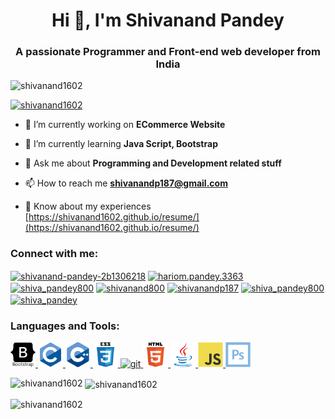 <h1 align="center">Hi 👋, I'm Shivanand Pandey</h1>
<h3 align="center">A passionate Programmer and Front-end web developer from India</h3>

<p align="left"> <img src="https://komarev.com/ghpvc/?username=shivanand1602&label=Profile%20views&color=0e75b6&style=flat" alt="shivanand1602" /> </p>

<p align="left"> <a href="https://github.com/ryo-ma/github-profile-trophy"><img src="https://github-profile-trophy.vercel.app/?username=shivanand1602" alt="shivanand1602" /></a> </p>

- 🔭 I’m currently working on **ECommerce Website**

- 🌱 I’m currently learning **Java Script, Bootstrap**

- 💬 Ask me about **Programming and Development related stuff**

- 📫 How to reach me **shivanandp187@gmail.com**

- 📄 Know about my experiences [https://shivanand1602.github.io/resume/](https://shivanand1602.github.io/resume/)

<h3 align="left">Connect with me:</h3>
<p align="left">
<a href="https://linkedin.com/in/shivanand-pandey-2b1306218" target="blank"><img align="center" src="https://raw.githubusercontent.com/rahuldkjain/github-profile-readme-generator/master/src/images/icons/Social/linked-in-alt.svg" alt="shivanand-pandey-2b1306218" height="30" width="40" /></a>
<a href="https://fb.com/hariom.pandey.3363" target="blank"><img align="center" src="https://raw.githubusercontent.com/rahuldkjain/github-profile-readme-generator/master/src/images/icons/Social/facebook.svg" alt="hariom.pandey.3363" height="30" width="40" /></a>
<a href="https://instagram.com/shiva_pandey800" target="blank"><img align="center" src="https://raw.githubusercontent.com/rahuldkjain/github-profile-readme-generator/master/src/images/icons/Social/instagram.svg" alt="shiva_pandey800" height="30" width="40" /></a>
<a href="https://www.codechef.com/users/shivanand800" target="blank"><img align="center" src="https://cdn.jsdelivr.net/npm/simple-icons@3.1.0/icons/codechef.svg" alt="shivanand800" height="30" width="40" /></a>
<a href="https://www.hackerrank.com/shivanandp187" target="blank"><img align="center" src="https://raw.githubusercontent.com/rahuldkjain/github-profile-readme-generator/master/src/images/icons/Social/hackerrank.svg" alt="shivanandp187" height="30" width="40" /></a>
<a href="https://codeforces.com/profile/shiva_pandey800" target="blank"><img align="center" src="https://raw.githubusercontent.com/rahuldkjain/github-profile-readme-generator/master/src/images/icons/Social/codeforces.svg" alt="shiva_pandey800" height="30" width="40" /></a>
<a href="https://www.leetcode.com/shiva_pandey" target="blank"><img align="center" src="https://raw.githubusercontent.com/rahuldkjain/github-profile-readme-generator/master/src/images/icons/Social/leet-code.svg" alt="shiva_pandey" height="30" width="40" /></a>
</p>

<h3 align="left">Languages and Tools:</h3>
<p align="left"> <a href="https://getbootstrap.com" target="_blank" rel="noreferrer"> <img src="https://raw.githubusercontent.com/devicons/devicon/master/icons/bootstrap/bootstrap-plain-wordmark.svg" alt="bootstrap" width="40" height="40"/> </a> <a href="https://www.cprogramming.com/" target="_blank" rel="noreferrer"> <img src="https://raw.githubusercontent.com/devicons/devicon/master/icons/c/c-original.svg" alt="c" width="40" height="40"/> </a> <a href="https://www.w3schools.com/cpp/" target="_blank" rel="noreferrer"> <img src="https://raw.githubusercontent.com/devicons/devicon/master/icons/cplusplus/cplusplus-original.svg" alt="cplusplus" width="40" height="40"/> </a> <a href="https://www.w3schools.com/css/" target="_blank" rel="noreferrer"> <img src="https://raw.githubusercontent.com/devicons/devicon/master/icons/css3/css3-original-wordmark.svg" alt="css3" width="40" height="40"/> </a> <a href="https://git-scm.com/" target="_blank" rel="noreferrer"> <img src="https://www.vectorlogo.zone/logos/git-scm/git-scm-icon.svg" alt="git" width="40" height="40"/> </a> <a href="https://www.w3.org/html/" target="_blank" rel="noreferrer"> <img src="https://raw.githubusercontent.com/devicons/devicon/master/icons/html5/html5-original-wordmark.svg" alt="html5" width="40" height="40"/> </a> <a href="https://www.java.com" target="_blank" rel="noreferrer"> <img src="https://raw.githubusercontent.com/devicons/devicon/master/icons/java/java-original.svg" alt="java" width="40" height="40"/> </a> <a href="https://developer.mozilla.org/en-US/docs/Web/JavaScript" target="_blank" rel="noreferrer"> <img src="https://raw.githubusercontent.com/devicons/devicon/master/icons/javascript/javascript-original.svg" alt="javascript" width="40" height="40"/> </a> <a href="https://www.photoshop.com/en" target="_blank" rel="noreferrer"> <img src="https://raw.githubusercontent.com/devicons/devicon/master/icons/photoshop/photoshop-line.svg" alt="photoshop" width="40" height="40"/> </a> </p>

<p><img align="left" src="https://github-readme-stats.vercel.app/api/top-langs?username=shivanand1602&show_icons=true&locale=en&layout=compact" alt="shivanand1602" /></p>

<p>&nbsp;<img align="center" src="https://github-readme-stats.vercel.app/api?username=shivanand1602&show_icons=true&locale=en" alt="shivanand1602" /></p>

<p><img align="center" src="https://github-readme-streak-stats.herokuapp.com/?user=shivanand1602&" alt="shivanand1602" /></p>
